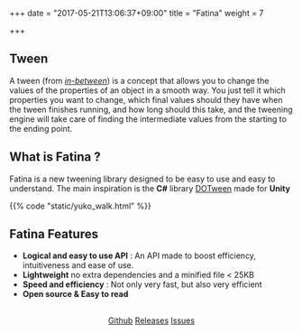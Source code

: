 +++
date = "2017-05-21T13:06:37+09:00"
title = "Fatina"
weight = 7

+++

## Tween

A tween (from [_in-between_](http://en.wikipedia.org/wiki/Inbetweening)) is a concept that allows you to change the values of the properties of an object in a smooth way. You just tell it which properties you want to change, which final values should they have when the tween finishes running, and how long should this take, and the tweening engine will take care of finding the intermediate values from the starting to the ending point.

## What is Fatina ?

Fatina is a new tweening library designed to be easy to use and easy to understand.
The main inspiration is the <b>C#</b> library [DOTween](http://dotween.demigiant.com/) made for <b>Unity</b>

{{% code "static/yuko_walk.html" %}}

## Fatina Features

* **Logical and easy to use API** : An API made to boost efficiency, intuitiveness and ease of use.
* **Lightweight** no extra dependencies and a minified file < 25KB
* **Speed and efficiency** : Not only very fast, but also very efficient
* **Open source & Easy to read**

<div style="text-align: center; margin-top: 30px;">
    <a class="btn btn-primary" href="https://github.com/kefniark/Fatina/" target="_blank">Github</a>
    <a class="btn btn-info" href="https://github.com/kefniark/Fatina/releases" target="_blank">Releases</a>
    <a class="btn btn-success" href="https://github.com/kefniark/Fatina/issues" target="_blank">Issues</a>
</div>